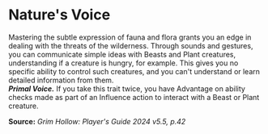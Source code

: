 # Nature's Voice

Mastering the subtle expression of fauna and flora grants you an edge in dealing with the threats of the wilderness. Through sounds and gestures, you can communicate simple ideas with Beasts and Plant creatures, understanding if a creature is hungry, for example. This gives you no specific ability to control such creatures, and you can't understand or learn detailed information from them.  
***Primal Voice.*** If you take this trait twice, you have Advantage on ability checks made as part of an Influence action to interact with a Beast or Plant creature.

**Source:** *Grim Hollow: Player's Guide 2024 v5.5, p.42*